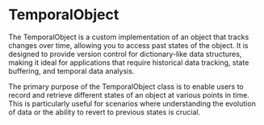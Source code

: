 # TemporalObject

The TemporalObject is a custom implementation of an object that tracks changes over time, allowing you to access past states of the object. It is designed to provide version control for dictionary-like data structures, making it ideal for applications that require historical data tracking, state buffering, and temporal data analysis.

The primary purpose of the TemporalObject class is to enable users to record and retrieve different states of an object at various points in time. This is particularly useful for scenarios where understanding the evolution of data or the ability to revert to previous states is crucial.
